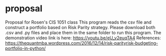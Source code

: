 # proposal
Proposal for Rosen's CIS 1051 class
This program reads the csv file and construct a portfolio based on Risk Parity strategy. Please download both .csv and .py files and place them in the same folder to run this program. 
The demonstration video link is here: https://youtu.be/eU_v2euqTA4 
References: https://thequantmba.wordpress.com/2016/12/14/risk-parityrisk-budgeting-portfolio-in-python/ 
